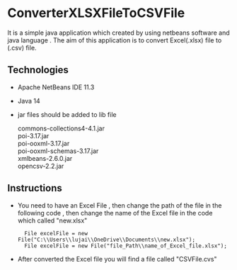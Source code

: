 
ConverterXLSXFileToCSVFile
==============================
It is a simple java application which created by using netbeans software and java language . 
The aim of this application is to convert Excel(.xlsx) file to (.csv) file.


Technologies 
------------

- Apache NetBeans IDE 11.3
- Java 14
- jar files should be added to lib file

	commons-collections4-4.1.jar\
	poi-3.17.jar \
	poi-ooxml-3.17.jar \
	poi-ooxml-schemas-3.17.jar \
	xmlbeans-2.6.0.jar\
	opencsv-2.2.jar 


Instructions
------------

- You need to have an Excel File , then change the path of the file in the following code 
	, then change the name of the Excel file in the code which called "new.xlsx"

        File excelFile = new File("C:\\Users\\lujai\\OneDrive\\Documents\\new.xlsx");
        File excelFile = new File("file_Path\\name_of_Excel_file.xlsx");
	
- After converted the Excel file you will find a file called "CSVFile.cvs"




